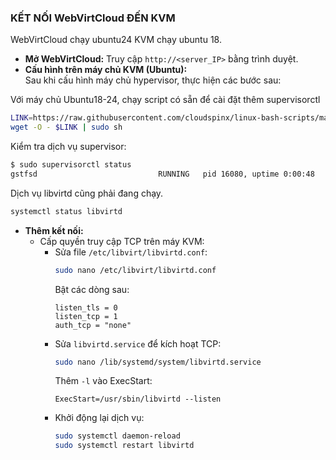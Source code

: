 

### KẾT NỐI WebVirtCloud ĐẾN KVM
WebVirtCloud chạy ubuntu24 KVM chạy ubuntu 18.
- **Mở WebVirtCloud:** Truy cập `http://<server_IP>` bằng trình duyệt.
- **Cấu hình trên máy chủ KVM (Ubuntu):**  
Sau khi cấu hình máy chủ hypervisor, thực hiện các bước sau:

Với máy chủ Ubuntu18-24, chạy script có sẵn để cài đặt thêm supervisorctl 
```bash
LINK=https://raw.githubusercontent.com/cloudspinx/linux-bash-scripts/main/webvirtcloud/debian-ubuntu-kvm-prep.sh
wget -O - $LINK | sudo sh
```
Kiểm tra dịch vụ supervisor:
```bash
$ sudo supervisorctl status
gstfsd                           RUNNING   pid 16080, uptime 0:00:48
```
Dịch vụ libvirtd cũng phải đang chạy.
```bash
systemctl status libvirtd
```
- **Thêm kết nối:**
  - Cấp quyền truy cập TCP trên máy KVM:
    - Sửa file `/etc/libvirt/libvirtd.conf`:
      ```bash
      sudo nano /etc/libvirt/libvirtd.conf
      ```
      Bật các dòng sau:
      ```plaintext
      listen_tls = 0
      listen_tcp = 1
      auth_tcp = "none"
      ```
    - Sửa `libvirtd.service` để kích hoạt TCP:
      ```bash
      sudo nano /lib/systemd/system/libvirtd.service
      ```
      Thêm `-l` vào ExecStart:
      ```plaintext
      ExecStart=/usr/sbin/libvirtd --listen
      ```
    - Khởi động lại dịch vụ:
      ```bash
      sudo systemctl daemon-reload
      sudo systemctl restart libvirtd
      ```
